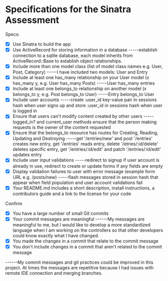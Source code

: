 # Specifications for the Sinatra Assessment

Specs:
- [x] Use Sinatra to build the app
- [X] Use ActiveRecord for storing information in a database
-----establish connection to a sqlite database, each model inherits from ActiveRecord::Base to establish object relationships.
- [X] Include more than one model class (list of model class names e.g. User, Post, Category)
-----I have included two models: User and Entry
- [X] Include at least one has_many relationship on your User model (x has_many y, e.g. User has_many Posts)
-----User has_many entries
- [X] Include at least one belongs_to relationship on another model (x belongs_to y, e.g. Post belongs_to User)
-----Entry belongs_to User
- [X] Include user accounts
-----create :user_id key-value pair in sessions hash when user signs up and store :user_id in sessions hash when user is logged in
- [X] Ensure that users can't modify content created by other users
-----logged_in? and current_user methods ensure that the person making requests is the owner of the content requested
- [X] Ensure that the belongs_to resource has routes for Creating, Reading, Updating and Destroying
-----get '/entries/new' and post '/entries' creates new entry, get '/entries' reads entry, delete '/etries/:id/delete' deletes specific entry, get '/entries/:id/edit' and patch '/entries/:id/edit' updates entry
- [X] Include user input validations
-----redirect to signup if user account is already in use, redirect to create or update forms if any fields are empty
- [X] Display validation failures to user with error message (example form URL e.g. /posts/new)
-----flash messages stored in session hash that appear when field population and user account validations fail
- [X] Your README.md includes a short description, install instructions, a contributors guide and a link to the license for your code

Confirm
- [X] You have a large number of small Git commits
- [X] Your commit messages are meaningful
------My messages are meaningful to me, but I would like to develop a more standardized language when I am working on the controllers so that other developers could know exactly what I have changed.
- [X] You made the changes in a commit that relate to the commit message
- [X] You don't include changes in a commit that aren't related to the commit message

------My commit messages and git practices could be improved in this project. At times the messages are repetitive because I had issues with remote IDE connection and merging branches.

